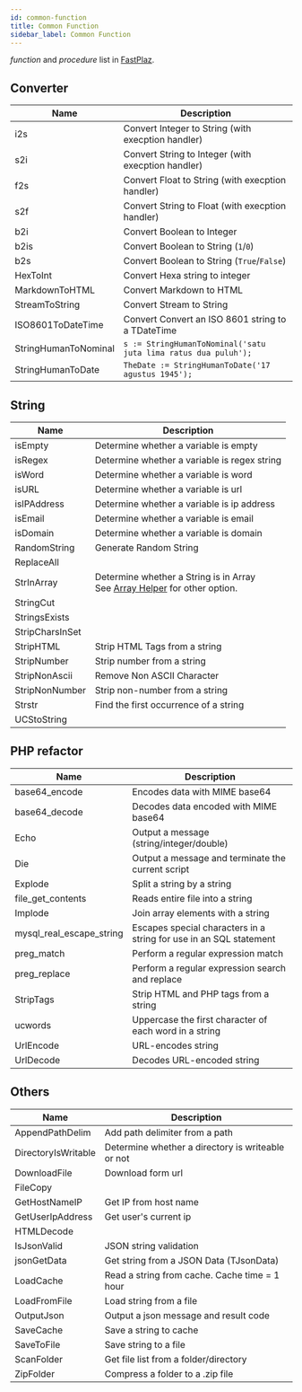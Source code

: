 ```yaml
---
id: common-function
title: Common Function
sidebar_label: Common Function
---
```


_function_ and _procedure_ list in [FastPlaz](https://fastplaz.com).

## Converter

| Name | Description |
|---|---|
| i2s | Convert Integer to String (with execption handler) |
| s2i | Convert String to Integer  (with execption handler)  |
| f2s | Convert Float to String  (with execption handler) |
| s2f | Convert String to Float  (with execption handler) |
| b2i | Convert Boolean to Integer  |
| b2is | Convert Boolean to String (`1`/`0`)  |
| b2s | Convert Boolean to String (`True`/`False`)  |
| HexToInt | Convert Hexa string to integer  |
| MarkdownToHTML | Convert Markdown to HTML  |
| StreamToString | Convert Stream to String  |
| ISO8601ToDateTime | Convert Convert an ISO 8601 string to a TDateTime |
| StringHumanToNominal | `s := StringHumanToNominal('satu juta lima ratus dua puluh');` |
| StringHumanToDate | `TheDate := StringHumanToDate('17 agustus 1945');` |


## String 

| Name | Description |
|---|---|
| isEmpty | Determine whether a variable is empty |
| isRegex | Determine whether a variable is regex string |
| isWord | Determine whether a variable is  word |
| isURL | Determine whether a variable is url |
| isIPAddress | Determine whether a variable is ip address |
| isEmail | Determine whether a variable is email |
| isDomain | Determine whether a variable is domain |
| RandomString | Generate Random String |
| ReplaceAll | |
| StrInArray | Determine whether a String is in Array<br>See [Array Helper](/docs/helper#array_helper) for other option. |
| StringCut | |
| StringsExists | |
| StripCharsInSet | |
| StripHTML | Strip HTML Tags from a string |
| StripNumber | Strip number from a string |
| StripNonAscii | Remove Non ASCII Character |
| StripNonNumber | Strip non-number from a string |
| Strstr | Find the first occurrence of a string |
| UCStoString | |

## PHP refactor

| Name | Description |
|---|---|
| base64_encode | Encodes data with MIME base64 |
| base64_decode | Decodes data encoded with MIME base64 |
| Echo | Output a message (string/integer/double) |
| Die | Output a message and terminate the current script |
| Explode | Split a string by a string |
| file_get_contents | Reads entire file into a string |
| Implode | Join array elements with a string |
| mysql_real_escape_string | Escapes special characters in a string for use in an SQL statement |
| preg_match | Perform a regular expression match |
| preg_replace | Perform a regular expression search and replace |
| StripTags | Strip HTML and PHP tags from a string |
| ucwords | Uppercase the first character of each word in a string |
| UrlEncode | URL-encodes string |
| UrlDecode | Decodes URL-encoded string |

## Others

| Name | Description |
|---|---|
| AppendPathDelim | Add path delimiter from a path |
| DirectoryIsWritable | Determine whether a directory is writeable or not |
| DownloadFile | Download form url |
| FileCopy | |
| GetHostNameIP | Get IP from host name |
| GetUserIpAddress | Get user's current ip |
| HTMLDecode | |
| IsJsonValid | JSON string validation |
| jsonGetData | Get string from a JSON Data (TJsonData) |
| LoadCache | Read a string from cache. Cache time = 1 hour |
| LoadFromFile | Load string from a file |
| OutputJson | Output a json message and result code |
| SaveCache | Save a string to cache |
| SaveToFile | Save string to a file |
| ScanFolder | Get file list from a folder/directory |
| ZipFolder | Compress a folder to a .zip file |
